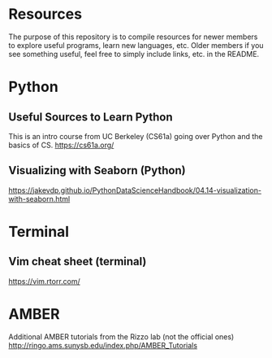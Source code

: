 # Resources
The purpose of this repository is to compile resources for newer members to explore useful programs, learn new languages, etc. Older members if you see something useful, feel free to simply include links, etc. in the README.

# Python
## Useful Sources to Learn Python 
  This is an intro course from UC Berkeley (CS61a) going over Python and the basics of CS. 
  https://cs61a.org/ 

## Visualizing with Seaborn (Python)
  https://jakevdp.github.io/PythonDataScienceHandbook/04.14-visualization-with-seaborn.html 

# Terminal
## Vim cheat sheet (terminal)
https://vim.rtorr.com/ 

# AMBER
Additional AMBER tutorials from the Rizzo lab (not the official ones)
http://ringo.ams.sunysb.edu/index.php/AMBER_Tutorials
